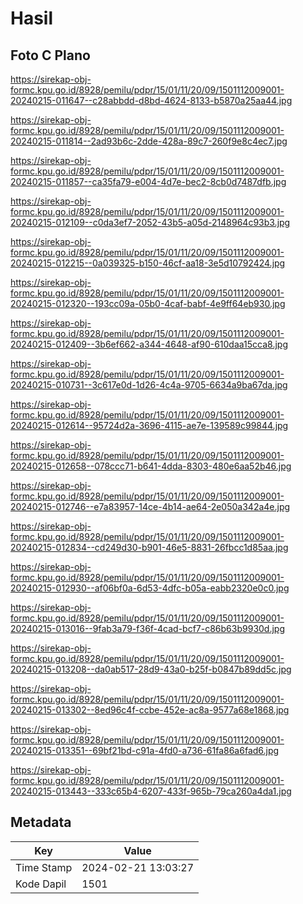 # Hasil

## Foto C Plano

https://sirekap-obj-formc.kpu.go.id/8928/pemilu/pdpr/15/01/11/20/09/1501112009001-20240215-011647--c28abbdd-d8bd-4624-8133-b5870a25aa44.jpg

https://sirekap-obj-formc.kpu.go.id/8928/pemilu/pdpr/15/01/11/20/09/1501112009001-20240215-011814--2ad93b6c-2dde-428a-89c7-260f9e8c4ec7.jpg

https://sirekap-obj-formc.kpu.go.id/8928/pemilu/pdpr/15/01/11/20/09/1501112009001-20240215-011857--ca35fa79-e004-4d7e-bec2-8cb0d7487dfb.jpg

https://sirekap-obj-formc.kpu.go.id/8928/pemilu/pdpr/15/01/11/20/09/1501112009001-20240215-012109--c0da3ef7-2052-43b5-a05d-2148964c93b3.jpg

https://sirekap-obj-formc.kpu.go.id/8928/pemilu/pdpr/15/01/11/20/09/1501112009001-20240215-012215--0a039325-b150-46cf-aa18-3e5d10792424.jpg

https://sirekap-obj-formc.kpu.go.id/8928/pemilu/pdpr/15/01/11/20/09/1501112009001-20240215-012320--193cc09a-05b0-4caf-babf-4e9ff64eb930.jpg

https://sirekap-obj-formc.kpu.go.id/8928/pemilu/pdpr/15/01/11/20/09/1501112009001-20240215-012409--3b6ef662-a344-4648-af90-610daa15cca8.jpg

https://sirekap-obj-formc.kpu.go.id/8928/pemilu/pdpr/15/01/11/20/09/1501112009001-20240215-010731--3c617e0d-1d26-4c4a-9705-6634a9ba67da.jpg

https://sirekap-obj-formc.kpu.go.id/8928/pemilu/pdpr/15/01/11/20/09/1501112009001-20240215-012614--95724d2a-3696-4115-ae7e-139589c99844.jpg

https://sirekap-obj-formc.kpu.go.id/8928/pemilu/pdpr/15/01/11/20/09/1501112009001-20240215-012658--078ccc71-b641-4dda-8303-480e6aa52b46.jpg

https://sirekap-obj-formc.kpu.go.id/8928/pemilu/pdpr/15/01/11/20/09/1501112009001-20240215-012746--e7a83957-14ce-4b14-ae64-2e050a342a4e.jpg

https://sirekap-obj-formc.kpu.go.id/8928/pemilu/pdpr/15/01/11/20/09/1501112009001-20240215-012834--cd249d30-b901-46e5-8831-26fbcc1d85aa.jpg

https://sirekap-obj-formc.kpu.go.id/8928/pemilu/pdpr/15/01/11/20/09/1501112009001-20240215-012930--af06bf0a-6d53-4dfc-b05a-eabb2320e0c0.jpg

https://sirekap-obj-formc.kpu.go.id/8928/pemilu/pdpr/15/01/11/20/09/1501112009001-20240215-013016--9fab3a79-f36f-4cad-bcf7-c86b63b9930d.jpg

https://sirekap-obj-formc.kpu.go.id/8928/pemilu/pdpr/15/01/11/20/09/1501112009001-20240215-013208--da0ab517-28d9-43a0-b25f-b0847b89dd5c.jpg

https://sirekap-obj-formc.kpu.go.id/8928/pemilu/pdpr/15/01/11/20/09/1501112009001-20240215-013302--8ed96c4f-ccbe-452e-ac8a-9577a68e1868.jpg

https://sirekap-obj-formc.kpu.go.id/8928/pemilu/pdpr/15/01/11/20/09/1501112009001-20240215-013351--69bf21bd-c91a-4fd0-a736-61fa86a6fad6.jpg

https://sirekap-obj-formc.kpu.go.id/8928/pemilu/pdpr/15/01/11/20/09/1501112009001-20240215-013443--333c65b4-6207-433f-965b-79ca260a4da1.jpg


## Metadata

| Key        | Value               |
| ---------- | ------------------- |
| Time Stamp | 2024-02-21 13:03:27 |
| Kode Dapil | 1501                |



